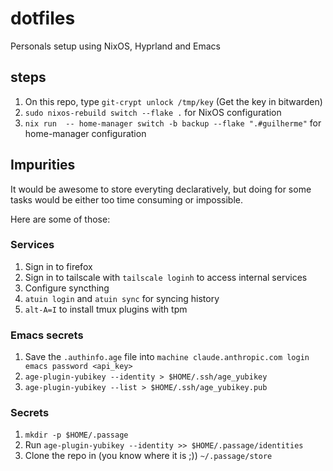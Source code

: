 # dotfiles

Personals setup using NixOS, Hyprland and Emacs

## steps

1. On this repo, type `git-crypt unlock /tmp/key` (Get the key in bitwarden)
1. `sudo nixos-rebuild switch --flake .` for NixOS configuration
1. `nix run  -- home-manager switch -b backup --flake ".#guilherme"` for home-manager configuration

## Impurities

It would be awesome to store everyting declaratively, but doing for some tasks would be either too time consuming or impossible.

Here are some of those:

### Services
1. Sign in to firefox
1. Sign in to tailscale with `tailscale loginh` to access internal services
1. Configure syncthing
1. `atuin login` and `atuin sync` for syncing history
1. `alt-A=I` to install tmux plugins with tpm

### Emacs secrets

<!-- TODO: Get the anthropic key  -->
1. Save the `.authinfo.age` file into `machine claude.anthropic.com login emacs password <api_key>`
1. `age-plugin-yubikey --identity > $HOME/.ssh/age_yubikey`
1. `age-plugin-yubikey --list > $HOME/.ssh/age_yubikey.pub`

### Secrets
1. `mkdir -p $HOME/.passage`
1. Run `age-plugin-yubikey --identity >> $HOME/.passage/identities`
1. Clone the repo in (you know where it is ;)) `~/.passage/store`
